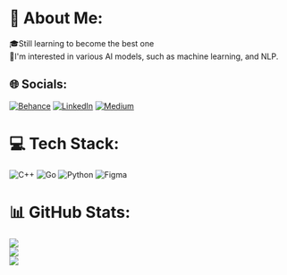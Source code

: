 # 💫 About Me:
🎓Still learning to become the best one<br>🤖I'm interested in various AI models, such as machine learning, and NLP.


## 🌐 Socials:
[![Behance](https://img.shields.io/badge/Behance-1769ff?logo=behance&logoColor=white)](https://behance.net/SyahrezaAdnan) [![LinkedIn](https://img.shields.io/badge/LinkedIn-%230077B5.svg?logo=linkedin&logoColor=white)](https://linkedin.com/in/syahreza-adnan) [![Medium](https://img.shields.io/badge/Medium-12100E?logo=medium&logoColor=white)](https://medium.com/@syahreza.adnan29) 

# 💻 Tech Stack:
![C++](https://img.shields.io/badge/c++-%2300599C.svg?style=for-the-badge&logo=c%2B%2B&logoColor=white) ![Go](https://img.shields.io/badge/go-%2300ADD8.svg?style=for-the-badge&logo=go&logoColor=white) ![Python](https://img.shields.io/badge/python-3670A0?style=for-the-badge&logo=python&logoColor=ffdd54) ![Figma](https://img.shields.io/badge/figma-%23F24E1E.svg?style=for-the-badge&logo=figma&logoColor=white)
# 📊 GitHub Stats:
![](https://github-readme-stats.vercel.app/api?username=SyahrezaAdnanAlAzhar&theme=shades-of-purple&hide_border=true&include_all_commits=true&count_private=true)<br/>
![](https://github-readme-streak-stats.herokuapp.com/?user=SyahrezaAdnanAlAzhar&theme=shades-of-purple&hide_border=true)<br/>
![](https://github-readme-stats.vercel.app/api/top-langs/?username=SyahrezaAdnanAlAzhar&theme=shades-of-purple&hide_border=true&include_all_commits=true&count_private=true&layout=compact)

<!-- Proudly created with GPRM ( https://gprm.itsvg.in ) -->
